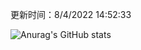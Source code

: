 
  更新时间：8/4/2022 14:52:33
	
  ![Anurag's GitHub stats](https://github-readme-stats.vercel.app/api?username=chendj89&theme=gruvbox&show_icons=true)